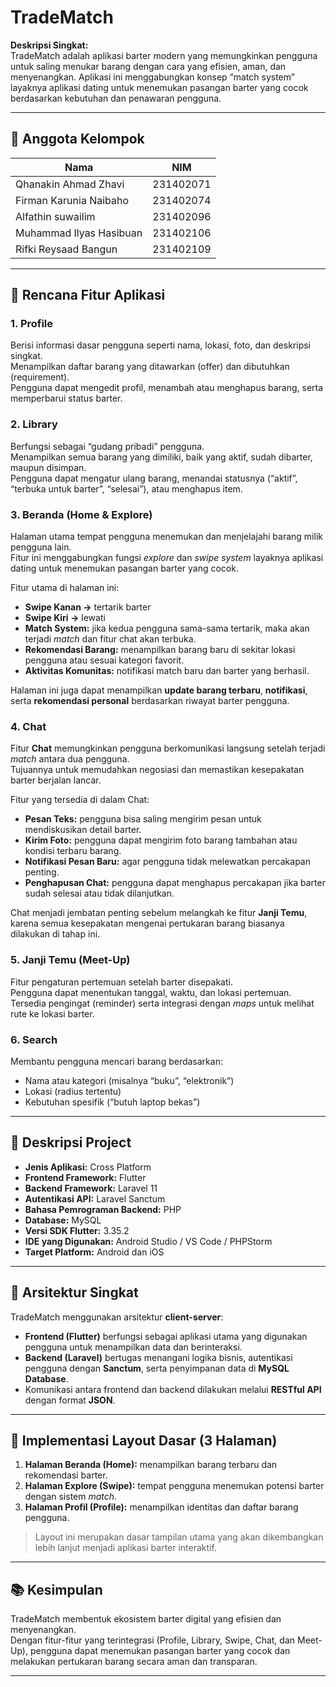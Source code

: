 # TradeMatch

**Deskripsi Singkat:**  
TradeMatch adalah aplikasi barter modern yang memungkinkan pengguna untuk saling menukar barang dengan cara yang efisien, aman, dan menyenangkan. Aplikasi ini menggabungkan konsep “match system” layaknya aplikasi dating untuk menemukan pasangan barter yang cocok berdasarkan kebutuhan dan penawaran pengguna.

---

## 👥 Anggota Kelompok
| Nama | NIM |
|------|-----|
| Qhanakin Ahmad Zhavi | 231402071 |
| Firman Karunia Naibaho | 231402074 |
| Alfathin suwailim | 231402096 |
| Muhammad Ilyas Hasibuan | 231402106 |
| Rifki Reysaad Bangun | 231402109 |

---

## 🚀 Rencana Fitur Aplikasi

### 1. Profile
Berisi informasi dasar pengguna seperti nama, lokasi, foto, dan deskripsi singkat.  
Menampilkan daftar barang yang ditawarkan (offer) dan dibutuhkan (requirement).  
Pengguna dapat mengedit profil, menambah atau menghapus barang, serta memperbarui status barter.

### 2. Library
Berfungsi sebagai “gudang pribadi” pengguna.  
Menampilkan semua barang yang dimiliki, baik yang aktif, sudah dibarter, maupun disimpan.  
Pengguna dapat mengatur ulang barang, menandai statusnya (“aktif”, “terbuka untuk barter”, “selesai”), atau menghapus item.

### 3. Beranda (Home & Explore)
Halaman utama tempat pengguna menemukan dan menjelajahi barang milik pengguna lain.  
Fitur ini menggabungkan fungsi *explore* dan *swipe system* layaknya aplikasi dating untuk menemukan pasangan barter yang cocok.

Fitur utama di halaman ini:
- **Swipe Kanan →** tertarik barter  
- **Swipe Kiri →** lewati  
- **Match System:** jika kedua pengguna sama-sama tertarik, maka akan terjadi *match* dan fitur chat akan terbuka.  
- **Rekomendasi Barang:** menampilkan barang baru di sekitar lokasi pengguna atau sesuai kategori favorit.  
- **Aktivitas Komunitas:** notifikasi match baru dan barter yang berhasil.  

Halaman ini juga dapat menampilkan **update barang terbaru**, **notifikasi**, serta **rekomendasi personal** berdasarkan riwayat barter pengguna.

### 4. Chat
Fitur **Chat** memungkinkan pengguna berkomunikasi langsung setelah terjadi *match* antara dua pengguna.  
Tujuannya untuk memudahkan negosiasi dan memastikan kesepakatan barter berjalan lancar.  

Fitur yang tersedia di dalam Chat:
- **Pesan Teks:** pengguna bisa saling mengirim pesan untuk mendiskusikan detail barter.  
- **Kirim Foto:** pengguna dapat mengirim foto barang tambahan atau kondisi terbaru barang.  
- **Notifikasi Pesan Baru:** agar pengguna tidak melewatkan percakapan penting.  
- **Penghapusan Chat:** pengguna dapat menghapus percakapan jika barter sudah selesai atau tidak dilanjutkan.  

Chat menjadi jembatan penting sebelum melangkah ke fitur **Janji Temu**, karena semua kesepakatan mengenai pertukaran barang biasanya dilakukan di tahap ini.

### 5. Janji Temu (Meet-Up)
Fitur pengaturan pertemuan setelah barter disepakati.  
Pengguna dapat menentukan tanggal, waktu, dan lokasi pertemuan.  
Tersedia pengingat (reminder) serta integrasi dengan *maps* untuk melihat rute ke lokasi barter.

### 6. Search
Membantu pengguna mencari barang berdasarkan:
- Nama atau kategori (misalnya “buku”, “elektronik”)  
- Lokasi (radius tertentu)  
- Kebutuhan spesifik (“butuh laptop bekas”)  

---

## 🧠 Deskripsi Project

- **Jenis Aplikasi:** Cross Platform  
- **Frontend Framework:** Flutter  
- **Backend Framework:** Laravel 11  
- **Autentikasi API:** Laravel Sanctum  
- **Bahasa Pemrograman Backend:** PHP  
- **Database:** MySQL  
- **Versi SDK Flutter:** 3.35.2
- **IDE yang Digunakan:** Android Studio / VS Code / PHPStorm  
- **Target Platform:** Android dan iOS  

---

## 🔗 Arsitektur Singkat

TradeMatch menggunakan arsitektur **client-server**:
- **Frontend (Flutter)** berfungsi sebagai aplikasi utama yang digunakan pengguna untuk menampilkan data dan berinteraksi.  
- **Backend (Laravel)** bertugas menangani logika bisnis, autentikasi pengguna dengan **Sanctum**, serta penyimpanan data di **MySQL Database**.  
- Komunikasi antara frontend dan backend dilakukan melalui **RESTful API** dengan format **JSON**.

---

## 🎨 Implementasi Layout Dasar (3 Halaman)

1. **Halaman Beranda (Home):** menampilkan barang terbaru dan rekomendasi barter.  
2. **Halaman Explore (Swipe):** tempat pengguna menemukan potensi barter dengan sistem *match*.  
3. **Halaman Profil (Profile):** menampilkan identitas dan daftar barang pengguna.  

> Layout ini merupakan dasar tampilan utama yang akan dikembangkan lebih lanjut menjadi aplikasi barter interaktif.

---

## 📚 Kesimpulan

TradeMatch membentuk ekosistem barter digital yang efisien dan menyenangkan.  
Dengan fitur-fitur yang terintegrasi (Profile, Library, Swipe, Chat, dan Meet-Up), pengguna dapat menemukan pasangan barter yang cocok dan melakukan pertukaran barang secara aman dan transparan.

---

